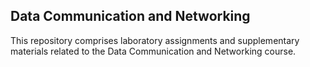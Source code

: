 ## Data Communication and Networking

This repository comprises laboratory assignments and supplementary materials related to the Data Communication and Networking course.

